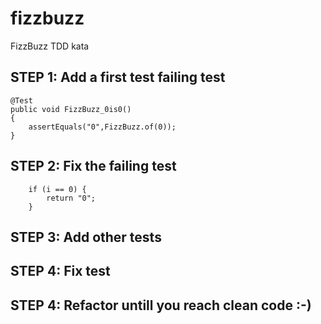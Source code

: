 # fizzbuzz
FizzBuzz TDD kata

## STEP 1: Add a first test failing test

    @Test
    public void FizzBuzz_0is0()
    {
        assertEquals("0",FizzBuzz.of(0));
    }
    
    
## STEP 2: Fix the failing test

        if (i == 0) {
            return "0";
        }
        
## STEP 3: Add other tests
## STEP 4: Fix test
## STEP 4: Refactor untill you reach clean code :-)


  
    
    
